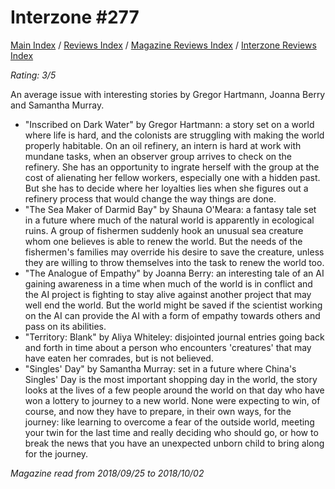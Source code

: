 # Interzone #277

[Main Index](../../../README.md) / [Reviews Index](../../README.md) / [Magazine Reviews Index](../README.md) / [Interzone Reviews Index](README.md)

*Rating: 3/5*

An average issue with interesting stories by Gregor Hartmann, Joanna Berry and Samantha Murray.

- "Inscribed on Dark Water" by Gregor Hartmann: a story set on a world where life is hard, and the colonists are struggling with making the world properly habitable. On an oil refinery, an intern is hard at work with mundane tasks, when an observer group arrives to check on the refinery. She has an opportunity to ingrate herself with the group at the cost of alienating her fellow workers, especially one with a hidden past. But she has to decide where her loyalties lies when she figures out a refinery process that would change the way things are done.
- "The Sea Maker of Darmid Bay" by Shauna O'Meara: a fantasy tale set in a future where much of the natural world is apparently in ecological ruins. A group of fishermen suddenly hook an unusual sea creature whom one believes is able to renew the world. But the needs of the fishermen's families may override his desire to save the creature, unless they are willing to throw themselves into the task to renew the world too.
- "The Analogue of Empathy" by Joanna Berry: an interesting tale of an AI gaining awareness in a time when much of the world is in conflict and the AI project is fighting to stay alive against another project that may well end the world. But the world might be saved if the scientist working on the AI can provide the AI with a form of empathy towards others and pass on its abilities.
- "Territory: Blank" by Aliya Whiteley: disjointed journal entries going back and forth in time about a person who encounters 'creatures' that may have eaten her comrades, but is not believed.
- "Singles' Day" by Samantha Murray: set in a future where China's Singles' Day is the most important shopping day in the world, the story looks at the lives of a few people around the world on that day who have won a lottery to journey to a new world. None were expecting to win, of course, and now they have to prepare, in their own ways, for the journey: like learning to overcome a fear of the outside world, meeting your twin for the last time and really deciding who should go, or how to break the news that you have an unexpected unborn child to bring along for the journey.

*Magazine read from 2018/09/25 to 2018/10/02*
